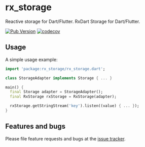 # rx_storage

Reactive storage for Dart/Flutter. RxDart Storage for Dart/Flutter.

[![Pub Version](https://img.shields.io/pub/v/rx_storage?style=plastic)](https://pub.dev/packages/rx_storage)
[![codecov](https://codecov.io/gh/Flutter-Dart-Open-Source/rx_storage/branch/master/graph/badge.svg?token=6eORcR6Web)](https://codecov.io/gh/Flutter-Dart-Open-Source/rx_storage)

## Usage

A simple usage example:

```dart
import 'package:rx_storage/rx_storage.dart';

class StorageAdapter implements Storage { ... }

main() {
  final Storage adapter = StorageAdapter();
  final RxStorage rxStorage = RxStorage(adapter);

  rxStorage.getStringStream('key').listen((value) { ... });
}
```

## Features and bugs

Please file feature requests and bugs at the [issue tracker][tracker].

[tracker]: https://github.com/Flutter-Dart-Open-Source/rx_storage/issues
